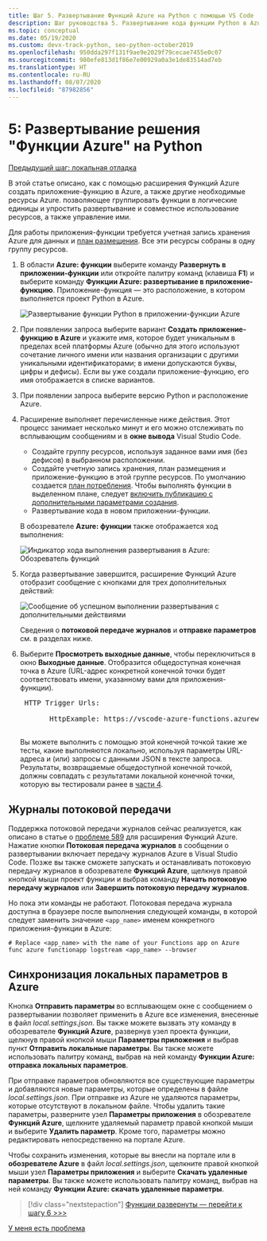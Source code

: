 ```yaml
---
title: Шаг 5. Развертывание Функций Azure на Python с помощью VS Code
description: Шаг руководства 5. Развертывание кода функции Python в Azure и выполнение потоковой передачи журналов и синхронизации параметров между локальным проектом и Azure.
ms.topic: conceptual
ms.date: 05/19/2020
ms.custom: devx-track-python, seo-python-october2019
ms.openlocfilehash: 950dda297f131f9ae9e2029f79cecae7455e0c07
ms.sourcegitcommit: 980efe813d1f86e7e00929a0a3e1de83514ad7eb
ms.translationtype: HT
ms.contentlocale: ru-RU
ms.lasthandoff: 08/07/2020
ms.locfileid: "87982856"
---
```

# <a name="5-deploy-azure-functions-in-python"></a>5: Развертывание решения "Функции Azure" на Python

[Предыдущий шаг: локальная отладка](tutorial-vs-code-serverless-python-04.md)

В этой статье описано, как с помощью расширения Функций Azure создать приложение-функцию в Azure, а также другие необходимые ресурсы Azure. позволяющее группировать функции в логические единицы и упростить развертывание и совместное использование ресурсов, а также управление ими.

Для работы приложения-функции требуется учетная запись хранения Azure для данных и [план размещения](/azure/azure-functions/functions-scale#hosting-plan-support). Все эти ресурсы собраны в одну группу ресурсов.

1. В области **Azure: функции** выберите команду **Развернуть в приложении-функции** или откройте палитру команд (клавиша **F1**) и выберите команду **Функции Azure: развертывание в приложение-функцию**. Приложение-функция — это расположение, в котором выполняется проект Python в Azure.

    ![Развертывание функции Python в приложении-функции Azure](media/tutorial-vs-code-serverless-python/deploy-a-python-fuction-to-azure-function-app.png)

1. При появлении запроса выберите вариант **Создать приложение-функцию в Azure** и укажите имя, которое будет уникальным в пределах всей платформы Azure (обычно для этого используют сочетание личного имени или названия организации с другими уникальными идентификаторами; в имени допускаются буквы, цифры и дефисы). Если вы уже создали приложение-функцию, его имя отображается в списке вариантов.

1. При появлении запроса выберите версию Python и расположение Azure.

1. Расширение выполняет перечисленные ниже действия. Этот процесс занимает несколько минут и его можно отслеживать по всплывающим сообщениям и в **окне вывода** Visual Studio Code.

    - Создайте группу ресурсов, используя заданное вами имя (без дефисов) в выбранном расположении.
    - Создайте учетную запись хранения, план размещения и приложение-функцию в этой группе ресурсов. По умолчанию создается [план потребления](/azure/azure-functions/functions-scale#consumption-plan). Чтобы выполнять функции в выделенном плане, следует [включить публикацию с дополнительными параметрами создания](/azure/azure-functions/functions-develop-vs-code).
    - Развертывание кода в новом приложении-функции.

    В обозревателе **Azure: функции** также отображается ход выполнения:

    ![Индикатор хода выполнения развертывания в Azure: Обозреватель функций](media/tutorial-vs-code-serverless-python/deployment-progress-indicator-in-azure-function-explorer.png)

1. Когда развертывание завершится, расширение Функций Azure отобразит сообщение с кнопками для трех дополнительных действий:

    ![Сообщение об успешном выполнении развертывания с дополнительными действиями](media/tutorial-vs-code-serverless-python/azure-functions-deployment-success-with-additional-actions.png)

    Сведения о **потоковой передаче журналов** и **отправке параметров** см. в разделах ниже.

1. Выберите **Просмотреть выходные данные**, чтобы переключиться в окно **Выходные данные**. Отобразится общедоступная конечная точка в Azure (URL-адрес конкретной конечной точки будет соответствовать имени, указанному вами для приложения-функции).

    <pre>
    HTTP Trigger Urls:

          HttpExample: https://vscode-azure-functions.azurewebsites.net/api/HttpExample
    </pre>

    Вы можете выполнить с помощью этой конечной точкой такие же тесты, какие выполняются локально, используя параметры URL-адреса и (или) запросы с данными JSON в тексте запроса. Результаты, возвращаемые общедоступной конечной точкой, должны совпадать с результатами локальной конечной точки, которую вы тестировали ранее в [части 4](tutorial-vs-code-serverless-python-04.md).

## <a name="stream-logs"></a>Журналы потоковой передачи

Поддержка потоковой передачи журналов сейчас реализуется, как описано в статье о [проблеме 589](https://github.com/microsoft/vscode-azurefunctions/issues/589) для расширения Функций Azure. Нажатие кнопки **Потоковая передача журналов** в сообщении о развертывании включает передачу журналов Azure в Visual Studio Code. Позже вы также сможете запускать и останавливать потоковую передачу журналов в обозревателе **Функций Azure**, щелкнув правой кнопкой мыши проект функции и выбрав команду **Начать потоковую передачу журналов** или **Завершить потоковую передачу журналов**.

Но пока эти команды не работают. Потоковая передача журнала доступна в браузере после выполнения следующей команды, в которой следует заменить значение `<app_name>` именем конкретного приложения-функции в Azure:

```
# Replace <app_name> with the name of your Functions app on Azure
func azure functionapp logstream <app_name> --browser
```

## <a name="sync-local-settings-to-azure"></a>Синхронизация локальных параметров в Azure

Кнопка **Отправить параметры** во всплывающем окне с сообщением о развертывании позволяет применить в Azure все изменения, внесенные в файл *local.settings.json*. Вы также можете вызвать эту команду в обозревателе **Функций Azure**, развернув узел проекта функции, щелкнув правой кнопкой мыши **Параметры приложения** и выбрав пункт **Отправить локальные параметры**. Вы также можете использовать палитру команд, выбрав на ней команду **Функции Azure: отправка локальных параметров**.

При отправке параметров обновляются все существующие параметры и добавляются новые параметры, которые определены в файле *local.settings.json*. При отправке из Azure не удаляются параметры, которые отсутствуют в локальном файле. Чтобы удалить такие параметры, разверните узел **Параметры приложения** в обозревателе **Функций Azure**, щелкните удаляемый параметр правой кнопкой мыши и выберите **Удалить параметр**. Кроме того, параметры можно редактировать непосредственно на портале Azure.

Чтобы сохранить изменения, которые вы внесли на портале или в **обозревателе Azure** в файл *local.settings.json*, щелкните правой кнопкой мыши узел **Параметры приложения** и выберите **Скачать удаленные параметры**. Вы также можете использовать палитру команд, выбрав на ней команду **Функции Azure: скачать удаленные параметры**.

> [!div class="nextstepaction"]
> [Функции развернуты — перейти к шагу 6 >>>](tutorial-vs-code-serverless-python-06.md)

[У меня есть проблема](https://www.research.net/r/PWZWZ52?tutorial=vscode-functions-python&step=05-deploy)
